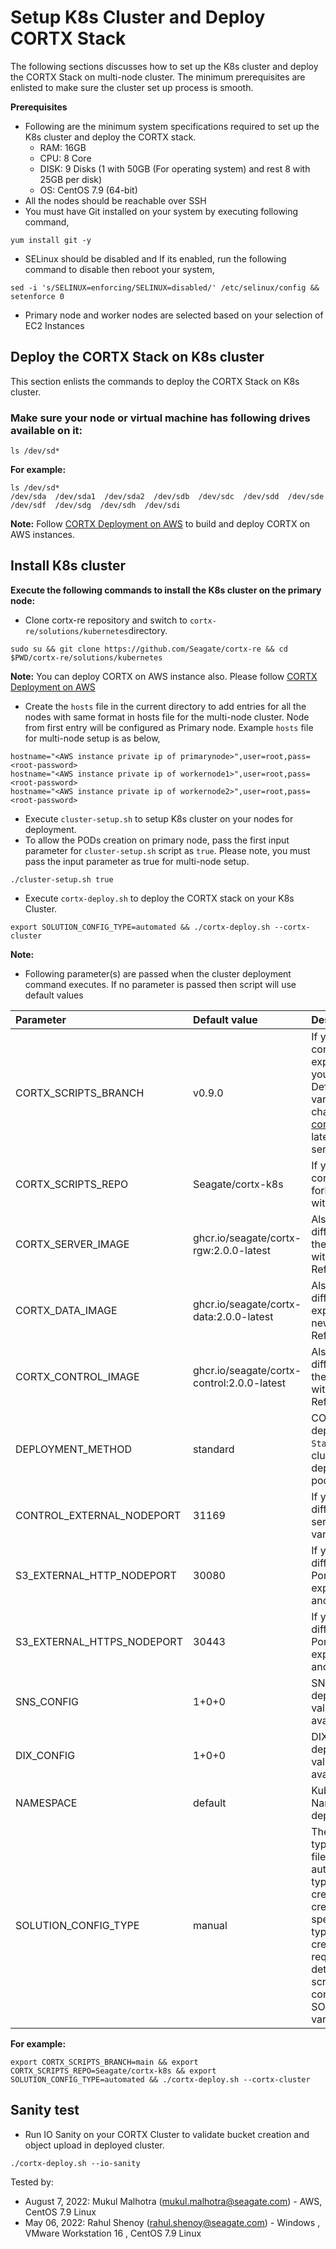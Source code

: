 # Setup K8s Cluster and Deploy CORTX Stack

The following sections discusses how to set up the K8s cluster and deploy the CORTX Stack on multi-node cluster. The minimum prerequisites are enlisted to make sure the cluster set up process is smooth.

**Prerequisites**
- Following are the minimum system specifications required to set up the K8s cluster and deploy the CORTX stack.
  -  RAM: 16GB
  -  CPU: 8 Core
  -  DISK: 9 Disks (1 with 50GB (For operating system) and rest 8 with 25GB per disk)
  -  OS: CentOS 7.9 (64-bit)
- All the nodes should be reachable over SSH
- You must have Git installed on your system by executing following command,
```
yum install git -y
```
- SELinux should be disabled and If its enabled, run the following command to disable then reboot your system,
```
sed -i 's/SELINUX=enforcing/SELINUX=disabled/' /etc/selinux/config && setenforce 0
```
- Primary node and worker nodes are selected based on your selection of EC2 Instances

## Deploy the CORTX Stack on K8s cluster
This section enlists the commands to deploy the CORTX Stack on K8s cluster. 

### Make sure your node or virtual machine has following drives available on it:
```
ls /dev/sd*
```

**For example:**
```
ls /dev/sd*
/dev/sda  /dev/sda1  /dev/sda2  /dev/sdb  /dev/sdc  /dev/sdd  /dev/sde  /dev/sdf  /dev/sdg  /dev/sdh  /dev/sdi
```

**Note:**
Follow [CORTX Deployment on AWS](https://github.com/Seagate/cortx-re/blob/main/solutions/community-deploy/cloud/AWS/README.md) to build and deploy CORTX on AWS instances.

## Install K8s cluster
**Execute the following commands to install the K8s cluster on the primary node:**
- Clone cortx-re repository and switch to `cortx-re/solutions/kubernetes`directory.
```
sudo su && git clone https://github.com/Seagate/cortx-re && cd $PWD/cortx-re/solutions/kubernetes
```
**Note:**
You can deploy CORTX on AWS instance also. Please follow [CORTX Deployment on AWS](https://github.com/Seagate/cortx-re/blob/main/solutions/community-deploy/cloud/AWS/README.md)
- Create the `hosts` file in the current directory to add entries for all the nodes with same format in hosts file for the multi-node cluster. Node from first entry will be configured as Primary node. Example `hosts` file for multi-node setup is as below,
```
hostname="<AWS instance private ip of primarynode>",user=root,pass=<root-password>
hostname="<AWS instance private ip of workernode1>",user=root,pass=<root-password>
hostname="<AWS instance private ip of workernode2>",user=root,pass=<root-password>
```
- Execute `cluster-setup.sh` to setup K8s cluster on your nodes for deployment.
- To allow the PODs creation on primary node, pass the first input parameter for `cluster-setup.sh` script as `true`. Please note, you must pass the input parameter as true for multi-node setup.
```
./cluster-setup.sh true
```
- Execute `cortx-deploy.sh` to deploy the CORTX stack on your K8s Cluster.
```
export SOLUTION_CONFIG_TYPE=automated && ./cortx-deploy.sh --cortx-cluster
```
**Note:**
- Following parameter(s) are passed when the cluster deployment command executes. If no parameter is passed then script will use default values

| Parameter     | Default value     | Description     |
| :------------- | :----------- | :---------|
| CORTX_SCRIPTS_BRANCH      | v0.9.0  | If you want to use another cortx-K8s branch then export this variable with your branch. Note: Default value for this variable keeps on changing. Please refer [cortx-k8s tags](https://github.com/Seagate/cortx-k8s/tags) for latest/supported services-version    |
| CORTX_SCRIPTS_REPO | Seagate/cortx-k8s | If you want to use another cortx-K8s repo (like your fork), export this variable with your repo. |
| CORTX_SERVER_IMAGE | ghcr.io/seagate/cortx-rgw:2.0.0-latest | Also, if you want to use different server image then export this variable with new image. Image Reference - [cortx-rgw](https://github.com/Seagate/cortx/pkgs/container/cortx-rgw) |
| CORTX_DATA_IMAGE | ghcr.io/seagate/cortx-data:2.0.0-latest | Also, if you want to use different data image then export this variable with new image. Image Reference - [cortx-data](https://github.com/Seagate/cortx/pkgs/container/cortx-data) |
| CORTX_CONTROL_IMAGE | ghcr.io/seagate/cortx-control:2.0.0-latest | Also, if you want to use different control image then export this variable with new image. Image Reference - [cortx-control](https://github.com/Seagate/cortx/pkgs/container/cortx-control) |
| DEPLOYMENT_METHOD | standard | CORTX supports two deployment methods `Standard` will deploy full cluster and `data-only` will deploy on CORTX data pods. |
| CONTROL_EXTERNAL_NODEPORT | 31169 | If you want to use different port for control service, export this variable with another port. |
| S3_EXTERNAL_HTTP_NODEPORT | 30080 | If you want to use different port for HTTP Port to IO service, then export this variable with another port. |
| S3_EXTERNAL_HTTPS_NODEPORT | 30443 | If you want to use different port for HTTPS Port to IO service, then export this variable with another port. |
| SNS_CONFIG | 1+0+0 | SNS configuration for deployment. Please select value based on disks available on nodes. |
| DIX_CONFIG | 1+0+0 | DIX configuration for deployment. Please select value based on disks available on nodes. |
| NAMESPACE  | default | Kubernetes cluster Namespace for CORTX deployments. |
| SOLUTION_CONFIG_TYPE | manual | There are two config types for solution.yaml file; manual and automated. In automated type the solution.yaml is created by script if VM is created as per standard specification. In manual type the user needs to create solution.yaml with required disks, image details etc.; place it at script location and configure SOLUTION_CONFIG_TYPE variable as manual. |

**For example:**
```
export CORTX_SCRIPTS_BRANCH=main && export CORTX_SCRIPTS_REPO=Seagate/cortx-k8s && export SOLUTION_CONFIG_TYPE=automated && ./cortx-deploy.sh --cortx-cluster
```

## Sanity test 
- Run IO Sanity on your CORTX Cluster to validate bucket creation and object upload in deployed cluster.
```
./cortx-deploy.sh --io-sanity
```

Tested by:

* August 7, 2022: Mukul Malhotra (mukul.malhotra@seagate.com) - AWS, CentOS 7.9 Linux
* May 06, 2022: Rahul Shenoy (rahul.shenoy@seagate.com) - Windows , VMware Workstation 16 , CentOS 7.9 Linux
